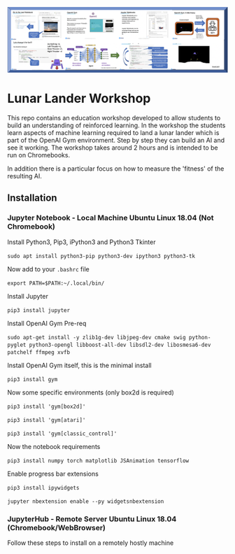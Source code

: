 
![Lunar Lander Workshop](images/LunarLanderBanner.png)

# Lunar Lander Workshop

This repo contains an education workshop developed to allow students to build an understanding of reinforced learning. In the workshop the students learn aspects of machine learning required to land a lunar lander which is part of the OpenAI Gym environment. Step by step they can build an AI and see it working. The workshop takes around 2 hours and is intended to be run on Chromebooks. 

In addition there is a particular focus on how to measure the 'fitness' of the resulting AI. 



## Installation

### Jupyter Notebook - Local Machine Ubuntu Linux 18.04 (Not Chromebook)

Install Python3, Pip3, iPython3 and Python3 Tkinter

`sudo apt install python3-pip python3-dev ipython3 python3-tk`

Now add to your `.bashrc` file

`export PATH=$PATH:~/.local/bin/`

Install Jupyter

`pip3 install jupyter`

Install OpenAI Gym Pre-req

`sudo apt-get install -y zlib1g-dev libjpeg-dev cmake swig python-pyglet python3-opengl libboost-all-dev libsdl2-dev libosmesa6-dev patchelf ffmpeg xvfb`


Install OpenAI Gym itself, this is the minimal install

`pip3 install gym`

Now some specific environments (only box2d is required)

`pip3 install 'gym[box2d]'`

`pip3 install 'gym[atari]'`

`pip3 install 'gym[classic_control]'`

Now the notebook requirements

`pip3 install numpy torch matplotlib JSAnimation tensorflow`

Enable progress bar extensions

`pip3 install ipywidgets`

`jupyter nbextension enable --py widgetsnbextension`


### JupyterHub - Remote Server Ubuntu Linux 18.04 (Chromebook/WebBrowser)
Follow these steps to install on a remotely hostly machine 







